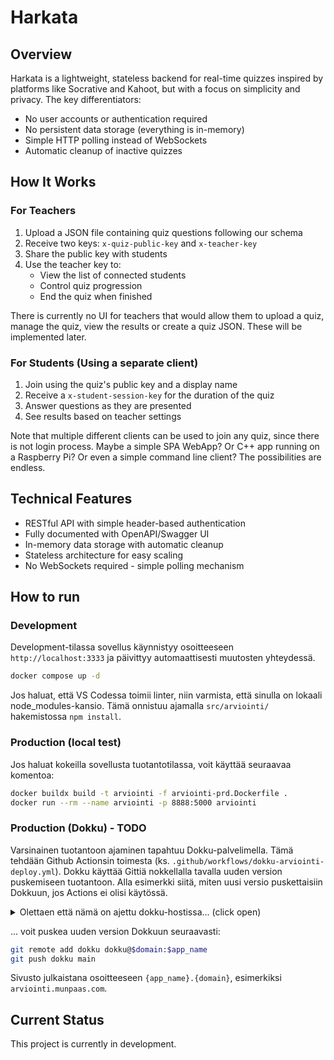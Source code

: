 # Harkata

## Overview

Harkata is a lightweight, stateless backend for real-time quizzes inspired by platforms like Socrative and Kahoot, but with a focus on simplicity and privacy. The key differentiators:

- No user accounts or authentication required
- No persistent data storage (everything is in-memory)
- Simple HTTP polling instead of WebSockets
- Automatic cleanup of inactive quizzes

## How It Works

### For Teachers

1. Upload a JSON file containing quiz questions following our schema
2. Receive two keys: `x-quiz-public-key` and `x-teacher-key`
3. Share the public key with students
4. Use the teacher key to:
    - View the list of connected students
    - Control quiz progression
    - End the quiz when finished

There is currently no UI for teachers that would allow them to upload a quiz, manage the quiz, view the results or create a quiz JSON. These will be implemented later.

### For Students (Using a separate client)

1. Join using the quiz's public key and a display name
2. Receive a `x-student-session-key` for the duration of the quiz
3. Answer questions as they are presented
4. See results based on teacher settings

Note that multiple different clients can be used to join any quiz, since there is not login process. Maybe a simple SPA WebApp? Or C++ app running on a Raspberry Pi? Or even a simple command line client? The possibilities are endless.

## Technical Features

- RESTful API with simple header-based authentication
- Fully documented with OpenAPI/Swagger UI
- In-memory data storage with automatic cleanup
- Stateless architecture for easy scaling
- No WebSockets required - simple polling mechanism

## How to run

### Development

Development-tilassa sovellus käynnistyy osoitteeseen `http://localhost:3333` ja päivittyy automaattisesti muutosten yhteydessä.

```bash
docker compose up -d
```

Jos haluat, että VS Codessa toimii linter, niin varmista, että sinulla on lokaali node_modules-kansio. Tämä onnistuu ajamalla `src/arviointi/` hakemistossa `npm install`.

### Production (local test)

Jos haluat kokeilla sovellusta tuotantotilassa, voit käyttää seuraavaa komentoa:

```bash
docker buildx build -t arviointi -f arviointi-prd.Dockerfile .
docker run --rm --name arviointi -p 8888:5000 arviointi
```

### Production (Dokku) - TODO

Varsinainen tuotantoon ajaminen tapahtuu Dokku-palvelimella. Tämä tehdään Github Actionsin toimesta (ks. `.github/workflows/dokku-arviointi-deploy.yml`). Dokku käyttää Gittiä nokkellalla tavalla uuden version puskemiseen tuotantoon. Alla esimerkki siitä, miten uusi versio puskettaisiin Dokkuun, jos Actions ei olisi käytössä.

<details>
<summary>Olettaen että nämä on ajettu dokku-hostissa... (click open)</summary>

```bash
app_name=harkata
domain=munpaas.com

# -------- Dokku-palvelimella on pitänyt --------
# 1. Asettaa kaikkien sovellusten yhteinen domain
dokku domains:set-global $domain
# 2. Luoda sovellus
dokku apps:create $app_name
# 3. Asettaa sovellukselle Dockerfile
dokku builder-dockerfile:set $app_name dockerfile-path ./harkata-prd.Dockerfile
```
</details>

... voit puskea uuden version Dokkuun seuraavasti:

```bash
git remote add dokku dokku@$domain:$app_name
git push dokku main
```

Sivusto julkaistana osoitteeseen `{app_name}.{domain}`, esimerkiksi `arviointi.munpaas.com`.

## Current Status

This project is currently in development.
